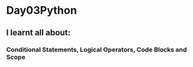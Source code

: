 # Day03Python
## I learnt all about:
### Conditional Statements, Logical Operators, Code Blocks and Scope
